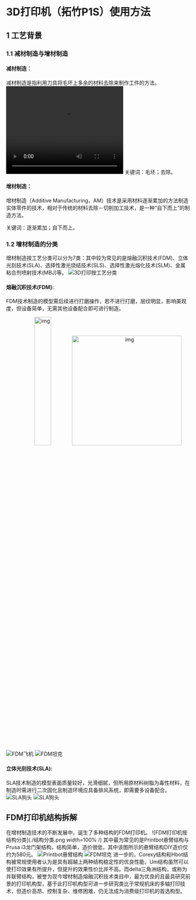 # 3D打印机（拓竹P1S）使用方法
## 1 工艺背景
### 1.1 减材制造与增材制造

#### 减材制造：
减材制造是指利用刀具将毛坏上多余的材料去除来制作工件的方法。
<video width="320" height="240" controls="controls">
  <source src="./【3D打印】国外大神3d打印精致艺术品_体验3d打印过程_极度舒适体验无中生有_时光倒流拍摄手法.134669053.mp4" type="video/mp4" />
</video>
关键词：毛坯；去除。

#### 增材制造：
增材制造（Additive Manufacturing，AM）技术是采用材料逐渐累加的方法制造实体零件的技术，相对于传统的材料去除－切削加工技术，是一种“自下而上”的制造方法。

关键词：逐渐累加；自下而上。

### 1.2 增材制造的分类
增材制造按工艺分类可以分为7类：其中较为常见的是熔融沉积技术(FDM)、立体光刻技术(SLA)、选择性激光烧结技术(SLS)、选择性激光熔化技术(SLM)、金属粘合剂喷射技术(MBJ)等。
![3D打印按工艺分类](./3D打印按工艺分类.png)

#### 熔融沉积技术(FDM):
FDM技术制造的模型需后续进行打磨操作，若不进行打磨，层纹明显，影响美观度，但设备简单，无需其他设备配合即可进行制造。
<div align=center> <img src="FDM飞机.jpg" alt="img" width=30%> <img src="FDM飞机.jpg" alt="img" width="300"> </div>

![FDM飞机](./FDM飞机.jpg)
![FDM坦克](./FDM坦克.jpg)

#### 立体光刻技术(SLA):
SLA技术制造的模型表面质量较好，光滑细腻，但所用原材料树脂为毒性材料，在制造时需进行二次固化且制造环境应具备排风系统，即需要多设备配合。
![SLA狗头](./SLA狗头1.jpg)
![SLA狗头](./SLA狗头2.jpg)

## FDM打印机结构拆解

在增材制造技术的不断发展中，诞生了多种结构的FDM打印机。
![FDM打印机按结构分类](./结构分类.png width=100% /)
其中最为常见的是Printbot悬臂结构与Prusa i3龙门架结构，结构简单，造价很低，其中该图所示的悬臂结构DIY造价仅约为580元。
![Printbot悬臂结构](./Printbot悬臂结构.png)
![FDM坦克](./FDM坦克.jpg)
进一步的，Corexy结构和Hbot结构被常规使用者认为是具有超越上两种结构稳定性的优良性能，Um结构虽然可以使打印效果有所提升，但提升的效果性价比并不高。而delta三角洲结构，或称为并联臂结构，被誉为现今增材制造熔融沉积技术类目中，最为优良的且最具研究前景的打印机构型，基于此打印机构型可进一步研究类比于常规机床的多轴打印技术，但造价高昂、控制复杂、维修困难，仍无法成为消费级打印机的首选构型。


